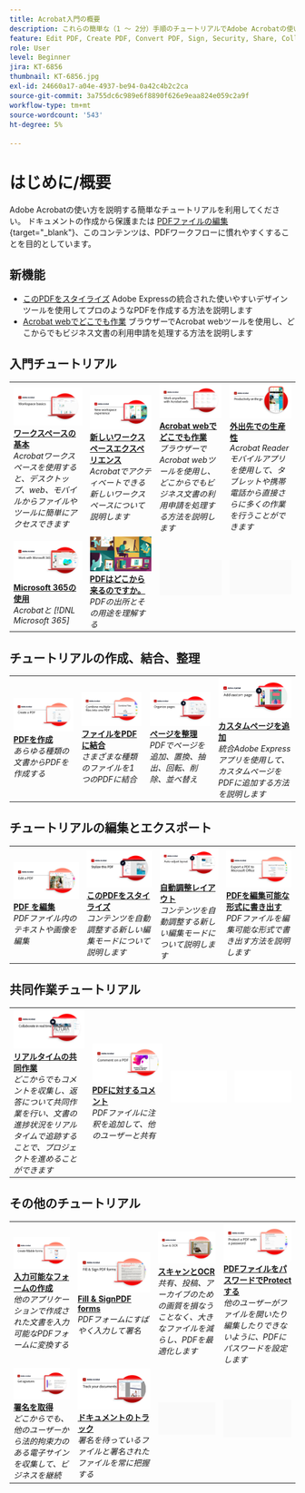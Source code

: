 ```yaml
---
title: Acrobat入門の概要
description: これらの簡単な（1 ～ 2分）手順のチュートリアルでAdobe Acrobatの使い方を学びます
feature: Edit PDF, Create PDF, Convert PDF, Sign, Security, Share, Collaboration, Workspace
role: User
level: Beginner
jira: KT-6856
thumbnail: KT-6856.jpg
exl-id: 24660a17-a04e-4937-be94-0a42c4b2c2ca
source-git-commit: 3a755dc6c989e6f8890f626e9eaa824e059c2a9f
workflow-type: tm+mt
source-wordcount: '543'
ht-degree: 5%

---
```


# はじめに/概要

Adobe Acrobatの使い方を説明する簡単なチュートリアルを利用してください。 ドキュメントの作成から保護または [PDFファイルの編集](https://www.adobe.com/jp/acrobat/online/pdf-editor.html){target="_blank"}、このコンテンツは、PDFワークフローに慣れやすくすることを目的としています。

## 新機能

* [このPDFをスタイライズ](stylize-this-PDF.md)
Adobe Expressの統合された使いやすいデザインツールを使用してプロのようなPDFを作成する方法を説明します
* [Acrobat webでどこでも作業](acrobatweb.md)
ブラウザーでAcrobat webツールを使用し、どこからでもビジネス文書の利用申請を処理する方法を説明します

## 入門チュートリアル

<table style="table-layout:fixed">
<tr>
  <td>
    <a href="get-to-know-the-acrobat-dc-interface.md">
      <img alt="ワークスペースの基本" src="../assets/Workspace_1280.png" />
    </a>
    <div>
    <a href="get-to-know-the-acrobat-dc-interface.md"><strong>ワークスペースの基本</strong></a>
    </div>
    <em>Acrobatワークスペースを使用すると、デスクトップ、web、モバイルからファイルやツールに簡単にアクセスできます</em>
    <br>
  </td>
  <td>
    <a href="new-workspace.md">
      <img alt="新しいワークスペースエクスペリエンス" src="../assets/NewWorkspace.png" />
    </a>
    <div>
    <a href="new-workspace.md"><strong>新しいワークスペースエクスペリエンス</strong></a>
    </div>
    <em>Acrobatでアクティベートできる新しいワークスペースについて説明します</em>
    <br>
  </td>
  <td>
    <a href="acrobatweb.md">
      <img alt="Acrobat webでどこでも作業" src="../assets/Acrobatweb_1280.png" />
    </a>
    <div>
    <a href="acrobatweb.md"><strong>Acrobat webでどこでも作業</strong></a>
    </div>
    <em>ブラウザーでAcrobat webツールを使用し、どこからでもビジネス文書の利用申請を処理する方法を説明します</em>
    <br>
  </td>
  <td>
    <a href="productivity.md">
      <img alt="外出先での生産性" src="../assets/Productivity_1280.png" />
    </a>
    <div>
     <a href="productivity.md"><strong>外出先での生産性</strong></a>
    </div>
    <em>Acrobat Readerモバイルアプリを使用して、タブレットや携帯電話から直接さらに多くの作業を行うことができます</em>
    <br>
  </td>
</tr>
<tr>
    <td>
      <a href="../integrate/integrate-overview.md#microsoft">
        <img alt="Microsoft 365の使用" src="../assets/WorkMicrosoft365_1280.png" />
      </a>
      <div>
      <a href="../integrate/integrate-overview.md#microsoft"><strong>Microsoft 365の使用</strong></a>
      </div>
      <em>Acrobatと [!DNL Microsoft 365]</em>
      <br>
    </td>
    <td>
      <a href="where-do-pdfs-come-from.md">
        <img alt="PDFはどこから来るのですか。" src="../assets/WherePDFs.jpg" />
      </a>
      <div>
      <a href="where-do-pdfs-come-from.md"><strong>PDFはどこから来るのですか。</strong></a>
      </div>
      <em>PDFの出所とその用途を理解する</em>
      <br>
    </td>
    <td>
    <img alt="スペーサー" src="../assets/Grayspacer.png" />
      <div>
      <br>
    </td>
    <td>
    <img alt="スペーサー" src="../assets/Grayspacer.png" />
      <div>
      <br>
    </td>
  </tr>
  </table>

## チュートリアルの作成、結合、整理

<table style="table-layout:fixed">
  <tr>
    <td>
      <a href="create-pdf.md">
        <img alt="PDF ファイルの作成" src="../assets/Create.jpg" />
      </a>
      <div>
      <a href="create-pdf.md"><strong>PDFを作成</strong></a>
      </div>
      <em>あらゆる種類の文書からPDFを作成する</em>
      <br>
    </td>
    <td>
      <a href="combine-to-pdf.md">
        <img alt="Combine FilesからPDF" src="../assets/Combine.jpg" />
      </a>
      <div>
      <a href="combine-to-pdf.md"><strong>ファイルをPDFに結合</strong></a>
      </div>
      <em>さまざまな種類のファイルを1つのPDFに結合</em>
      <br>
    </td>
    <td>
      <a href="organize.md">
        <img alt="ページを整理" src="../assets/Organize.png" />
      </a>
      <div>
      <a href="organize.md"><strong>ページを整理</strong></a>
      </div>
      <em>PDFでページを追加、置換、抽出、回転、削除、並べ替え</em>
      <br>
    </td>
    <td>
      <a href="add-custom-page.md">
        <img alt="カスタムページを追加" src="../assets/Custompage.png" />
      </a>
      <div>
      <a href="add-custom-page.md"><strong>カスタムページを追加</strong></a>
      </div>
      <em>統合Adobe Expressアプリを使用して、カスタムページをPDFに追加する方法を説明します</em>
      <br>
    </td>
  </tr>
  </table>

## チュートリアルの編集とエクスポート

<table style="table-layout:fixed">
  <tr>
    <td>
      <a href="edit-pdf.md">
        <img alt="PDF を編集" src="../assets/Edit.jpg" />
      </a>
      <div>
      <a href="edit-pdf.md"><strong>PDF を編集</strong></a>
      </div>
      <em>PDFファイル内のテキストや画像を編集</em>
      <br>
    </td>
    <td>
      <a href="stylize-this-PDF.md">
        <img alt="このPDFをスタイライズ" src="../assets/Stylize.png" />
      </a>
      <div>
      <a href="stylize-this-PDF.md"><strong>このPDFをスタイライズ</strong></a>
      </div>
      <em>コンテンツを自動調整する新しい編集モードについて説明します</em>
      <br>
    </td>
   <td>
      <a href="auto-adjust-layout.md">
        <img alt="自動調整レイアウト" src="../assets/Autoadjust.png" />
      </a>
      <div>
      <a href="auto-adjust-layout.md"><strong>自動調整レイアウト</strong></a>
      </div>
      <em>コンテンツを自動調整する新しい編集モードについて説明します</em>
      <br>
    </td>
    <td>
      <a href="export-pdf.md">
        <img alt="PDFを編集可能な形式に書き出す" src="../assets/Export.jpg" />
      </a>
      <div>
      <a href="export-pdf.md"><strong>PDFを編集可能な形式に書き出す</strong></a>
      </div>
      <em>PDFファイルを編集可能な形式で書き出す方法を説明します</em>
      <br>
    </td>
  </tr>
  </table>

## 共同作業チュートリアル

<table style="table-layout:fixed">
  <tr>
    <td>
      <a href="collaborate.md">
        <img alt="リアルタイムの共同作業" src="../assets/Collaborate_1280.png" />
      </a>
      <div>
      <a href="collaborate.md"><strong>リアルタイムの共同作業</strong></a>
      </div>
      <em>どこからでもコメントを収集し、返答について共同作業を行い、文書の進捗状況をリアルタイムで追跡することで、プロジェクトを進めることができます</em>
      <br>
    </td>
    <td>
      <a href="comment-on-pdf-files.md">
        <img alt="PDFに対するコメント" src="../assets/Comment.jpg" />
      </a>
      <div>
      <a href="comment-on-pdf-files.md"><strong>PDFに対するコメント</strong></a>
      </div>
      <em>PDFファイルに注釈を追加して、他のユーザーと共有</em>
      <br>
    </td>
    <td>
    <img alt="スペーサー" src="../assets/Whitespacer.png" />
      <div>
      <br>
    </td>
    <td>
    <img alt="スペーサー" src="../assets/Whitespacer.png" />
      <div>
      <br>
    </td>
</tr>
</table>

## その他のチュートリアル

<table style="table-layout:fixed">
<tr>
  <td>
    <a href="create-fillable-forms.md">
      <img alt="入力可能なフォームの作成" src="../assets/Form_1280.png" />
    </a>
    <div>
    <a href="create-fillable-forms.md"><strong>入力可能なフォームの作成</strong></a>
    </div>
    <em>他のアプリケーションで作成された文書を入力可能なPDFフォームに変換する</em>
    <br>
  </td>
  <td>
    <a href="fill-and-sign.md">
      <img alt="PDFフォームに入力して署名" src="../assets/FillSign_1280.png" />
    </a>
    <div>
    <a href="fill-and-sign.md"><strong>Fill &amp; SignPDF forms</strong></a>
    </div>
    <em>PDFフォームにすばやく入力して署名</em>
    <br>
  </td>
  <td>
    <a href="scan-and-ocr.md">
      <img alt="スキャンとOCR" src="../assets/Scan.jpg" />
    </a>
    <div>
    <a href="scan-and-ocr.md"><strong>スキャンとOCR</strong></a>
    </div>
    <em>共有、投稿、アーカイブのための画質を損なうことなく、大きなファイルを減らし、PDFを最適化します</em>
    <br>
  </td>
  <td>
    <a href="password-protect.md">
      <img alt="PDFファイルをパスワードでProtectする" src="../assets/Protect.jpg" />
    </a>
    <div>
    <a href="password-protect.md"><strong>PDFファイルをパスワードでProtectする</strong></a>
    </div>
    <em>他のユーザーがファイルを開いたり編集したりできないように、PDFにパスワードを設定します</em>
    <br>
  </td>
</tr>
<tr>
  <td>
    <a href="signatures.md">
      <img alt="署名を取得" src="../assets/Signatures_1280.png" />
    </a>
    <div>
    <a href="signatures.md"><strong>署名を取得</strong></a>
    </div>
    <em>どこからでも、他のユーザーから法的拘束力のある電子サインを収集して、ビジネスを継続</em>
    <br>
  </td>
  <td>
    <a href="track.md">
      <img alt="ドキュメントのトラック" src="../assets/Track_1280.png" />
    </a>
    <div>
    <a href="track.md"><strong>ドキュメントのトラック</strong></a>
    </div>
    <em>署名を待っているファイルと署名されたファイルを常に把握する</em>
    <br>
  </td>
  <td>
   <img alt="スペーサー" src="../assets/Grayspacer.png" />
    <div>
    <br>
  </td>
  <td>
   <img alt="スペーサー" src="../assets/Grayspacer.png" />
    <div>
    <br>
  </td>
</tr>
</table>
